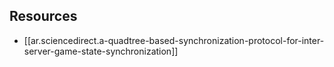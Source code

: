 
## Resources

- [[ar.sciencedirect.a-quadtree-based-synchronization-protocol-for-inter-server-game-state-synchronization]]